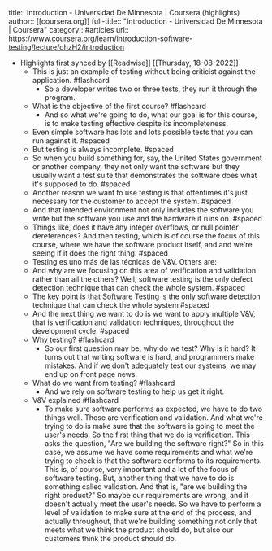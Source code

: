 title:: Introduction - Universidad De Minnesota | Coursera (highlights)
author:: [[coursera.org]]
full-title:: "Introduction - Universidad De Minnesota | Coursera"
category:: #articles
url:: https://www.coursera.org/learn/introduction-software-testing/lecture/ohzH2/introduction

- Highlights first synced by [[Readwise]] [[Thursday, 18-08-2022]]
	- This is just an example of testing without being criticist against the application. #flashcard
		- So a developer writes two or three tests, they run it through the program.
	- What is the objective of the first course? #flashcard
		- And so what we're going to do, what our goal is for this course, is to make testing effective despite its incompleteness.
	- Even simple software has lots and lots possible tests that you can run against it. #spaced
	- But testing is always incomplete. #spaced
	- So when you build something for, say, the United States government or another company, they not only want the software but they usually want a test suite that demonstrates the software does what it's supposed to do. #spaced
	- Another reason we want to use testing is that oftentimes it's just necessary for the customer to accept the system. #spaced
	- And that intended environment not only includes the software you write but the software you use and the hardware it runs on. #spaced
	- Things like, does it have any integer overflows, or null pointer dereferences? And then testing, which is of course the focus of this course, where we have the software product itself, and and we're seeing if it does the right thing. #spaced
	- Testing es uno más de las técnicas de V&V. Others are:
	- And why are we focusing on this area of verification and validation rather than all the others? Well, software testing is the only defect detection technique that can check the whole system. #spaced
	- The key point is that Software Testing is the only software detection technique that can check the whole system #spaced
	- And the next thing we want to do is we want to apply multiple V&V, that is verification and validation techniques, throughout the development cycle. #spaced
	- Why testing? #flashcard
		- So our first question may be, why do we test? Why is it hard? It turns out that writing software is hard, and programmers make mistakes. And if we don't adequately test our systems, we may end up on front page news.
	- What do we want from testing? #flashcard
		- And we rely on software testing to help us get it right.
	- V&V explained #flashcard
		- To make sure software performs as expected, we have to do two things well. Those are verification and validation. And what we're trying to do is make sure that the software is going to meet the user's needs. So the first thing that we do is verification. This asks the question, "Are we building the software right?" So in this case, we assume we have some requirements and what we're trying to check is that the software conforms to its requirements. This is, of course, very important and a lot of the focus of software testing. But, another thing that we have to do is something called validation. And that is, "are we building the right product?" So maybe our requirements are wrong, and it doesn't actually meet the user's needs. So we have to perform a level of validation to make sure at the end of the process, and actually throughout, that we're building something not only that meets what we think the product should do, but also our customers think the product should do.